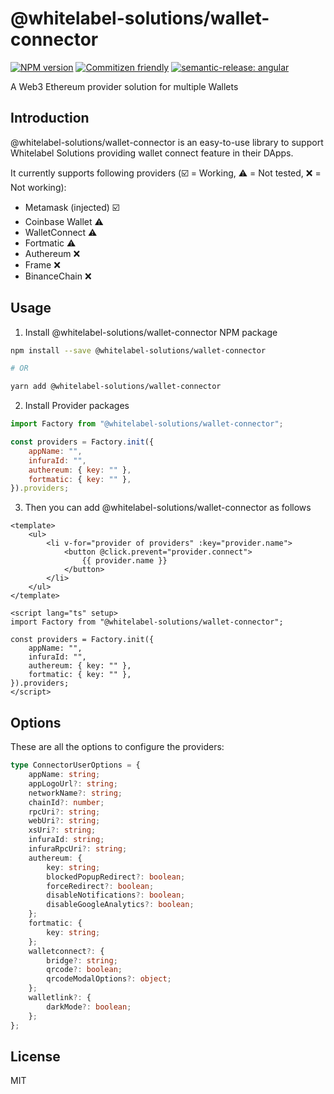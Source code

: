 # @whitelabel-solutions/wallet-connector

<a href="https://www.npmjs.com/package/@whitelabel-solutions/wallet-connector" target="__blank"><img src="https://img.shields.io/npm/v/@whitelabel-solutions/wallet-connector?color=a1b858&label=" alt="NPM version"></a>
[![Commitizen friendly](https://img.shields.io/badge/commitizen-friendly-brightgreen.svg)](http://commitizen.github.io/cz-cli/)
[![semantic-release: angular](https://img.shields.io/badge/semantic--release-angular-e10079?logo=semantic-release)](https://github.com/semantic-release/semantic-release)

A Web3 Ethereum provider solution for multiple Wallets

## Introduction

@whitelabel-solutions/wallet-connector is an easy-to-use library to support Whitelabel Solutions providing wallet connect feature in their DApps.

It currently supports following providers (:ballot_box_with_check: = Working, :warning: = Not tested, :x: = Not working):

-   Metamask (injected) :ballot_box_with_check:
-   Coinbase Wallet :warning:
-   WalletConnect :warning:
-   Fortmatic :warning:
-   Authereum :x:
-   Frame :x:
-   BinanceChain :x:

## Usage

1. Install @whitelabel-solutions/wallet-connector NPM package

```bash
npm install --save @whitelabel-solutions/wallet-connector

# OR

yarn add @whitelabel-solutions/wallet-connector
```

2. Install Provider packages

```js
import Factory from "@whitelabel-solutions/wallet-connector";

const providers = Factory.init({
    appName: "",
    infuraId: "",
    authereum: { key: "" },
    fortmatic: { key: "" },
}).providers;
```

3. Then you can add @whitelabel-solutions/wallet-connector as follows

```vue
<template>
    <ul>
        <li v-for="provider of providers" :key="provider.name">
            <button @click.prevent="provider.connect">
                {{ provider.name }}
            </button>
        </li>
    </ul>
</template>

<script lang="ts" setup>
import Factory from "@whitelabel-solutions/wallet-connector";

const providers = Factory.init({
    appName: "",
    infuraId: "",
    authereum: { key: "" },
    fortmatic: { key: "" },
}).providers;
</script>
```

## Options

These are all the options to configure the providers:

```ts
type ConnectorUserOptions = {
    appName: string;
    appLogoUrl?: string;
    networkName?: string;
    chainId?: number;
    rpcUri?: string;
    webUri?: string;
    xsUri?: string;
    infuraId: string;
    infuraRpcUri?: string;
    authereum: {
        key: string;
        blockedPopupRedirect?: boolean;
        forceRedirect?: boolean;
        disableNotifications?: boolean;
        disableGoogleAnalytics?: boolean;
    };
    fortmatic: {
        key: string;
    };
    walletconnect?: {
        bridge?: string;
        qrcode?: boolean;
        qrcodeModalOptions?: object;
    };
    walletlink?: {
        darkMode?: boolean;
    };
};
```

## License

MIT
